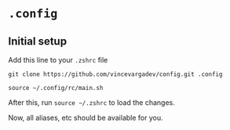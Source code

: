 # `.config`

## Initial setup

Add this line to your `.zshrc` file

```
git clone https://github.com/vincevargadev/config.git .config
```

```
source ~/.config/rc/main.sh
```

After this, run `source ~/.zshrc` to load the changes.

Now, all aliases, etc should be available for you.

